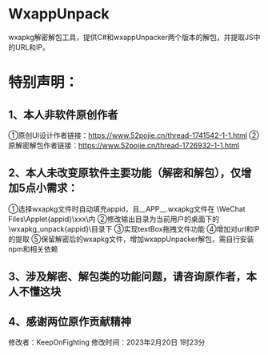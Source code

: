# WxappUnpack
wxapkg解密解包工具，提供C#和wxappUnpacker两个版本的解包，并提取JS中的URL和IP。


# 特别声明：
## 1、本人非软件原创作者
  ①原创UI设计作者链接：https://www.52pojie.cn/thread-1741542-1-1.html
  ②原解密解包作者链接：https://www.52pojie.cn/thread-1726932-1-1.html
## 2、本人未改变原软件主要功能（解密和解包），仅增加5点小需求：
  ①选择wxapkg文件时自动填充appid，且__APP__.wxapkg文件在 \WeChat Files\Applet\{appid}\xxx\内
  ②修改输出目录为当前用户的桌面下的\wxapkg_unpack\{appid}\目录下
  ③实现textBox拖拽文件功能
  ④增加对url和IP的提取 
  ⑤保留解密后的wxapkg文件，增加wxappUnpacker解包，需自行安装npm和相关依赖
## 3、涉及解密、解包类的功能问题，请咨询原作者，本人不懂这块
## 4、感谢两位原作贡献精神
修改者：KeepOnFighting
修改时间：2023年2月20日 1时23分
